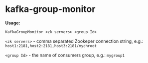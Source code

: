 kafka-group-monitor
===================

**Usage:**

```
KafkaGroupMonitor <zk servers> <group Id>
```

`<zk servers>` - comma separated Zookeper connection string, e.g.: `host1:2181,host2:2181,host3:2181/mychroot`

`<group Id>` - the name of consumers group, e.g.: `mygroup1`

